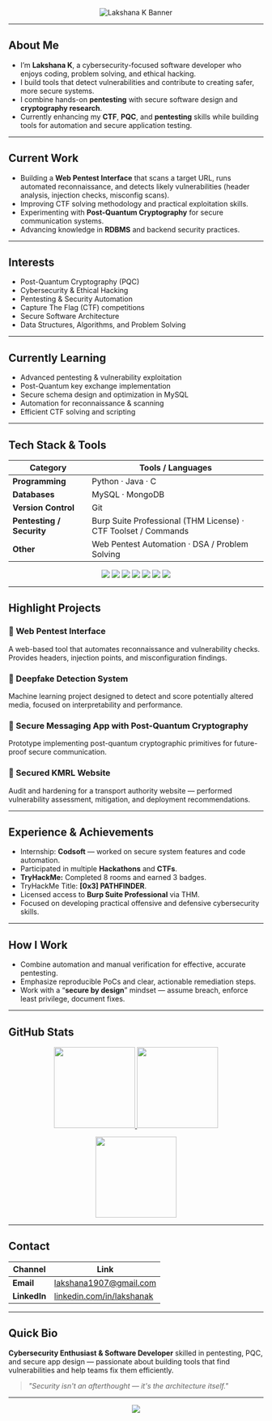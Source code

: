 <!-- BANNER -->
<p align="center">
  <img src="https://capsule-render.vercel.app/api?type=waving&height=160&color=gradient&text=Lakshana%20K&fontAlign=50&fontAlignY=35&fontColor=FFFFFF&desc=Cybersecurity%20Enthusiast%20|%20Software%20Developer%20|%20Problem%20Solver&descAlign=50&descAlignY=55" alt="Lakshana K Banner" />
</p>

---

## About Me

- I’m **Lakshana K**, a cybersecurity-focused software developer who enjoys coding, problem solving, and ethical hacking.  
- I build tools that detect vulnerabilities and contribute to creating safer, more secure systems.  
- I combine hands-on **pentesting** with secure software design and **cryptography research**.  
- Currently enhancing my **CTF**, **PQC**, and **pentesting** skills while building tools for automation and secure application testing.

---

## Current Work

- Building a **Web Pentest Interface** that scans a target URL, runs automated reconnaissance, and detects likely vulnerabilities (header analysis, injection checks, misconfig scans).  
- Improving CTF solving methodology and practical exploitation skills.  
- Experimenting with **Post-Quantum Cryptography** for secure communication systems.  
- Advancing knowledge in **RDBMS** and backend security practices.

---

## Interests

- Post-Quantum Cryptography (PQC)  
- Cybersecurity & Ethical Hacking  
- Pentesting & Security Automation  
- Capture The Flag (CTF) competitions  
- Secure Software Architecture  
- Data Structures, Algorithms, and Problem Solving

---

## Currently Learning

- Advanced pentesting & vulnerability exploitation  
- Post-Quantum key exchange implementation  
- Secure schema design and optimization in MySQL  
- Automation for reconnaissance & scanning  
- Efficient CTF solving and scripting

---

## Tech Stack & Tools

| Category | Tools / Languages |
|-----------|------------------|
| **Programming** | Python · Java · C |
| **Databases** | MySQL · MongoDB |
| **Version Control** | Git |
| **Pentesting / Security** | Burp Suite Professional (THM License) · CTF Toolset / Commands |
| **Other** | Web Pentest Automation · DSA / Problem Solving |

<p align="center">
  <img src="https://img.shields.io/badge/Python-%233776AB.svg?logo=python&logoColor=white" />
  <img src="https://img.shields.io/badge/Java-%23ED8B00.svg?logo=java&logoColor=white" />
  <img src="https://img.shields.io/badge/C-%23007ACC.svg?logo=c&logoColor=white" />
  <img src="https://img.shields.io/badge/MySQL-%2300f.svg?logo=mysql&logoColor=white" />
  <img src="https://img.shields.io/badge/MongoDB-%2347A248.svg?logo=mongodb&logoColor=white" />
  <img src="https://img.shields.io/badge/Git-%23F05032.svg?logo=git&logoColor=white" />
  <img src="https://img.shields.io/badge/Burp%20Suite-FF6C37?logo=burpsuite&logoColor=white" />
</p>

---

## Highlight Projects

### 🔹 Web Pentest Interface  
A web-based tool that automates reconnaissance and vulnerability checks. Provides headers, injection points, and misconfiguration findings.

### 🔹 Deepfake Detection System  
Machine learning project designed to detect and score potentially altered media, focused on interpretability and performance.

### 🔹 Secure Messaging App with Post-Quantum Cryptography  
Prototype implementing post-quantum cryptographic primitives for future-proof secure communication.

### 🔹 Secured KMRL Website  
Audit and hardening for a transport authority website — performed vulnerability assessment, mitigation, and deployment recommendations.

---

## Experience & Achievements

- Internship: **Codsoft** — worked on secure system features and code automation.  
- Participated in multiple **Hackathons** and **CTFs**.  
- **TryHackMe:** Completed 8 rooms and earned 3 badges.  
- TryHackMe Title: **[0x3] PATHFINDER**.  
- Licensed access to **Burp Suite Professional** via THM.  
- Focused on developing practical offensive and defensive cybersecurity skills.

---

## How I Work

- Combine automation and manual verification for effective, accurate pentesting.  
- Emphasize reproducible PoCs and clear, actionable remediation steps.  
- Work with a “**secure by design**” mindset — assume breach, enforce least privilege, document fixes.

---

## GitHub Stats

<p align="center">
  <a href="https://github.com/Lakshana-K-1907">
    <img src="https://github-readme-stats.vercel.app/api?username=Lakshana-K-1907&show_icons=true&theme=radical&hide_border=true" height="160" />
  </a>
  <a href="https://github.com/Lakshana-K-1907">
    <img src="https://github-readme-stats.vercel.app/api/top-langs/?username=Lakshana-K-1907&layout=compact&theme=radical&hide_border=true" height="160" />
  </a>
</p>

<p align="center">
  <img src="https://github-readme-streak-stats.herokuapp.com/?user=Lakshana-K-1907&theme=radical&hide_border=true" height="160" />
</p>

---

## Contact

| Channel | Link |
|----------|------|
| **Email** | [lakshana1907@gmail.com](mailto:lakshana1907@gmail.com) |
| **LinkedIn** | [linkedin.com/in/lakshanak](https://www.linkedin.com/in/lakshanak) |

---

## Quick Bio

**Cybersecurity Enthusiast & Software Developer** skilled in pentesting, PQC, and secure app design — passionate about building tools that find vulnerabilities and help teams fix them efficiently.

> *"Security isn't an afterthought — it's the architecture itself."*

---

<p align="center">
  <img src="https://capsule-render.vercel.app/api?type=waving&height=100&color=gradient&section=footer" />
</p>
